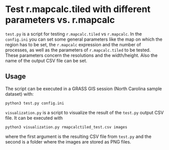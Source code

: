 # Test r.mapcalc.tiled with different parameters vs. r.mapcalc


`test.py` is a script for testing `r.mapcalc.tiled` vs `r.mapcalc`. In the
`config.ini` you can set some general parameters like the map on which
the region has to be set, the `r.mapcalc` expression and the number of
processes, as well as the parameters of `r.mapcalc.tiled` to be tested.
These parameters concern the resolutions and the width/height. Also the
name of the output CSV file can be set.

## Usage

The script can be executed in a GRASS GIS session (North Carolina sample
dataset) with:

`python3 test.py config.ini`

`visualization.py` is a script to visualize the result of the `test.py` output CSV file.
It can be executed with

`python3 visualization.py rmapcalctiled_test.csv images`

where the first argument is the resulting CSV file from `test.py` and the
second is a folder where the images are stored as PNG files.
